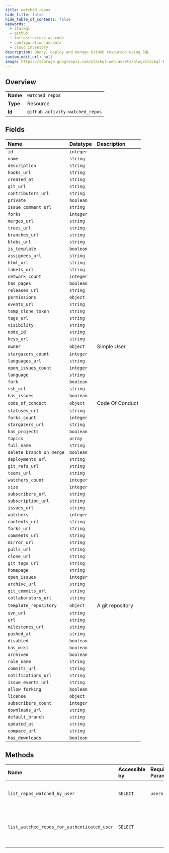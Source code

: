 ```yaml
---
title: watched_repos
hide_title: false
hide_table_of_contents: false
keywords:
  - stackql
  - github
  - infrastructure-as-code
  - configuration-as-data
  - cloud inventory
description: Query, deploy and manage GitHub resources using SQL
custom_edit_url: null
image: https://storage.googleapis.com/stackql-web-assets/blog/stackql-blog-post-featured-image.png
---
```

  
    

## Overview
<table><tbody>
<tr><td><b>Name</b></td><td><code>watched_repos</code></td></tr>
<tr><td><b>Type</b></td><td>Resource</td></tr>
<tr><td><b>Id</b></td><td><code>github.activity.watched_repos</code></td></tr>
</tbody></table>

## Fields
| Name | Datatype | Description |
|:-----|:---------|:------------|
| `id` | `integer` |  |
| `name` | `string` |  |
| `description` | `string` |  |
| `hooks_url` | `string` |  |
| `created_at` | `string` |  |
| `git_url` | `string` |  |
| `contributors_url` | `string` |  |
| `private` | `boolean` |  |
| `issue_comment_url` | `string` |  |
| `forks` | `integer` |  |
| `merges_url` | `string` |  |
| `trees_url` | `string` |  |
| `branches_url` | `string` |  |
| `blobs_url` | `string` |  |
| `is_template` | `boolean` |  |
| `assignees_url` | `string` |  |
| `html_url` | `string` |  |
| `labels_url` | `string` |  |
| `network_count` | `integer` |  |
| `has_pages` | `boolean` |  |
| `releases_url` | `string` |  |
| `permissions` | `object` |  |
| `events_url` | `string` |  |
| `temp_clone_token` | `string` |  |
| `tags_url` | `string` |  |
| `visibility` | `string` |  |
| `node_id` | `string` |  |
| `keys_url` | `string` |  |
| `owner` | `object` | Simple User |
| `stargazers_count` | `integer` |  |
| `languages_url` | `string` |  |
| `open_issues_count` | `integer` |  |
| `language` | `string` |  |
| `fork` | `boolean` |  |
| `ssh_url` | `string` |  |
| `has_issues` | `boolean` |  |
| `code_of_conduct` | `object` | Code Of Conduct |
| `statuses_url` | `string` |  |
| `forks_count` | `integer` |  |
| `stargazers_url` | `string` |  |
| `has_projects` | `boolean` |  |
| `topics` | `array` |  |
| `full_name` | `string` |  |
| `delete_branch_on_merge` | `boolean` |  |
| `deployments_url` | `string` |  |
| `git_refs_url` | `string` |  |
| `teams_url` | `string` |  |
| `watchers_count` | `integer` |  |
| `size` | `integer` |  |
| `subscribers_url` | `string` |  |
| `subscription_url` | `string` |  |
| `issues_url` | `string` |  |
| `watchers` | `integer` |  |
| `contents_url` | `string` |  |
| `forks_url` | `string` |  |
| `comments_url` | `string` |  |
| `mirror_url` | `string` |  |
| `pulls_url` | `string` |  |
| `clone_url` | `string` |  |
| `git_tags_url` | `string` |  |
| `homepage` | `string` |  |
| `open_issues` | `integer` |  |
| `archive_url` | `string` |  |
| `git_commits_url` | `string` |  |
| `collaborators_url` | `string` |  |
| `template_repository` | `object` | A git repository |
| `svn_url` | `string` |  |
| `url` | `string` |  |
| `milestones_url` | `string` |  |
| `pushed_at` | `string` |  |
| `disabled` | `boolean` |  |
| `has_wiki` | `boolean` |  |
| `archived` | `boolean` |  |
| `role_name` | `string` |  |
| `commits_url` | `string` |  |
| `notifications_url` | `string` |  |
| `issue_events_url` | `string` |  |
| `allow_forking` | `boolean` |  |
| `license` | `object` |  |
| `subscribers_count` | `integer` |  |
| `downloads_url` | `string` |  |
| `default_branch` | `string` |  |
| `updated_at` | `string` |  |
| `compare_url` | `string` |  |
| `has_downloads` | `boolean` |  |
## Methods
| Name | Accessible by | Required Params | Description |
|:-----|:--------------|:----------------|:------------|
| `list_repos_watched_by_user` | `SELECT` | `username` | Lists repositories a user is watching. |
| `list_watched_repos_for_authenticated_user` | `SELECT` |  | Lists repositories the authenticated user is watching. |
